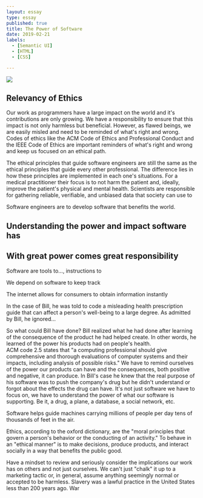 ```yaml
---
layout: essay
type: essay
published: true
title: The Power of Software
date: 2019-02-21
labels:
  - [Semantic UI]
  - [HTML]
  - [CSS]

---
```

  
<div class="ui medium centered rounded images">
  <img class="ui image" src="https://www.gstatic.com/earth/social/00_generic_facebook-001.jpg">
</div>

## Relevancy of Ethics

Our work as programmers have a large impact on the world and it's contributions are only growing.  We have a responsibility to ensure that this impact is not only harmless but beneficial.  However, as flawed beings, we are easily misled and need to be reminded of what's right and wrong.  Codes of ethics like the ACM Code of Ethics and Professional Conduct and the IEEE Code of Ethics are important reminders of what's right and wrong and keep us focused on an ethical path.  

The ethical principles that guide software engineers are still the same as the ethical principles that guide every other professional.  The difference lies in how these principles are implemented in each one's situations.  For a medical practitioner their focus is to not harm the patient and, ideally, improve the patient's physical and mental health.  Scientists are responsible for gathering reliable, verifiable, and unbiased data that society can use to 

Software engineers are to develop software that benefits the world.  



## Understanding the power and impact software has
## With great power comes great responsibility

Software are tools to…, instructions to 
	
We depend on software to keep track

The internet allows for consumers to obtain information instantly 

In the case of Bill, he was told to code a misleading health prescription guide that can affect a person's well-being to a large degree.  As admitted by Bill, he ignored…

So what could Bill have done?  Bill realized what he had done after learning of the consequence of the product he had helped create.  In other words, he learned of the power his products had on people's health.  
ACM code 2.5 states that "a computing professional should give comprehensive and thorough evaluations of computer systems and their impacts, including analysis of possible risks."
We have to remind ourselves of the power our products can have and the consequences, both positive and negative, it can produce.  In Bill's case he knew that the real purpose of his software was to push the company's drug but he didn't understand or forgot about the effects the drug can have.  It's not just software we have to focus on, we have to understand the power of what our software is supporting.  Be it, a drug, a plane, a database, a social network, etc.

Software helps guide machines carrying millions of people per day tens of thousands of feet in the air.  






Ethics, according to the oxford dictionary, are the "moral principles that govern a person's behavior or the conducting of an activity."  To behave in an "ethical manner" is to make decisions, produce products, and interact socially in a way that benefits the public good.  

Have a mindset to review and seriously consider the implications our work has on others and not just ourselves.  We can't just "chalk" it up to a marketing tactic or, in general, assume anything seemingly normal or accepted to be harmless.  Slavery was a lawful practice in the United States less than 200 years ago.  War 


